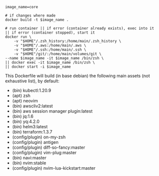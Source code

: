 ```
image_name=core

# if changes where made
docker build -t $image_name .

# run container || if error (container already exists), exec into it || if error (container stopped), start it
docker run \
    -v "$HOME"/.zsh_history:/home/main/.zsh_history \
    -v "$HOME"/.aws:/home/main/.aws \
    -v "$HOME"/.ssh:/home/main/.ssh \
    -v "$HOME"/git/:/home/main/volumes/git \
--name $image_name -it $image_name /bin/zsh \
|| docker exec -it $image_name /bin/zsh \
|| docker start -i $image_name
```

This Dockerfile will build (in base debian) the following main assets (not exhaustive list), by default:
- (bin) kubectl:1.20.9
- (apt) zsh
- (apt) neovim
- (bin) awscliv2:latest
- (bin) aws session manager plugin:latest
- (bin) jq:1.6
- (bin) yq:4.2.0
- (bin) helm3:latest
- (bin) terraform:1.3.7
- (config/plugin) on-my-zsh
- (config/plugin) antigen
- (config/plugin) diff-so-fancy:master
- (config/plugin) vim-plug:master
- (bin) navi:master
- (bin) nvim:stable
- (config/plugin) nvim-lua-kickstart:master
